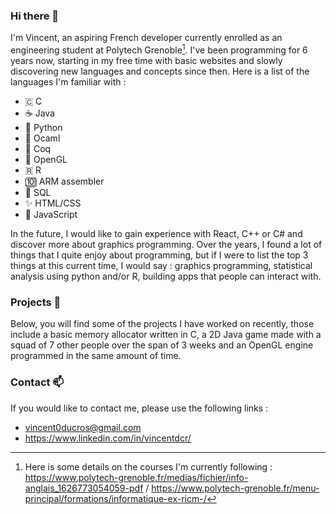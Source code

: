 ### Hi there 👋

I'm Vincent, an aspiring French developer currently enrolled as an engineering student at Polytech Grenoble[^1]. I've been programming for 6 years now, starting in my free time with basic websites and slowly discovering new languages and concepts since then. Here is a list of the languages I'm familiar with :

- 🇨 C
- ☕ Java
- 🐍 Python
- 🐫 Ocaml
- 🐓 Coq
- 🔺 OpenGL
- 🇷 R
- 🔟 ARM assembler
- 💽 SQL
- ✨ HTML/CSS
- 📜 JavaScript

In the future, I would like to gain experience with React, C++ or C# and discover more about graphics programming. 
Over the years, I found a lot of things that I quite enjoy about programming, but if I were to list the top 3 things at this current time, I would say : graphics programming, statistical analysis using python and/or R, building apps that people can interact with.

### Projects 📐

Below, you will find some of the projects I have worked on recently, those include a basic memory allocator written in C, a 2D Java game made with a squad of 7 other people over the span of 3 weeks and an OpenGL engine programmed in the same amount of time.

### Contact 📫

If you would like to contact me, please use the following links :
- vincent0ducros@gmail.com  
- https://www.linkedin.com/in/vincentdcr/

[^1]: Here is some details on the courses I'm currently following : https://www.polytech-grenoble.fr/medias/fichier/info-anglais_1626773054059-pdf / https://www.polytech-grenoble.fr/menu-principal/formations/informatique-ex-ricm-/
